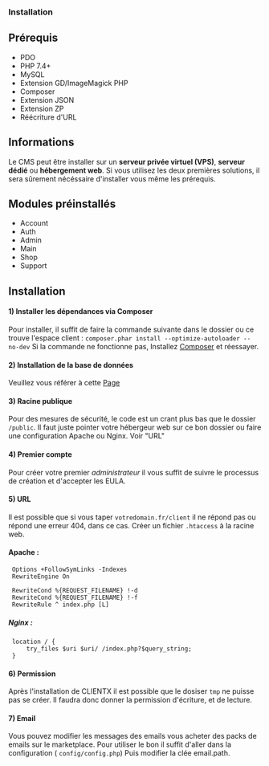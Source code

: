### Installation

## Prérequis

- PDO
- PHP 7.4+
- MySQL
- Extension GD/ImageMagick PHP
- Composer
- Extension JSON
- Extension ZP
- Réécriture d'URL

## Informations

Le CMS peut être installer sur un **serveur privée virtuel (VPS)**, **serveur dédié** ou **hébergement web**. Si vous utilisez les deux premières solutions, il sera sûrement nécéssaire d'installer vous même les prérequis.

## Modules préinstallés
- Account
- Auth
- Admin
- Main
- Shop
- Support


## Installation

#### 1) Installer les dépendances via Composer

   Pour installer, il suffit de faire la commande suivante dans le dossier ou ce trouve l'espace client : 
    ```composer.phar install --optimize-autoloader --no-dev```
    Si la commande ne fonctionne pas,  Installez [Composer](https://getComposer.org) et réessayer.

#### 2) Installation de la base de données

   Veuillez vous référer à cette [Page](https://clientx.fr/docs/database)

#### 3) Racine publique

   Pour des mesures de sécurité, le code est un crant plus bas que le dossier ```/public```. Il faut juste pointer votre hébergeur web sur ce bon dossier ou faire une configuration Apache ou Nginx. Voir "URL"

#### 4) Premier compte

   Pour créer votre premier *administrateur* il vous suffit de suivre le processus de création et d'accepter les EULA.
   
#### 5) URL

   Il est possible que si vous taper ```votredomain.fr/client``` il ne répond pas ou répond une erreur 404, dans ce cas. Créer un fichier ```.htaccess``` à la racine web.

   #### Apache :
   ```
    Options +FollowSymLinks -Indexes
    RewriteEngine On

    RewriteCond %{REQUEST_FILENAME} !-d
    RewriteCond %{REQUEST_FILENAME} !-f
    RewriteRule ^ index.php [L]
   ```
   
   ##### Nginx :

   ```
    location / {
        try_files $uri $uri/ /index.php?$query_string;
    }
   ```
#### 6) Permission

   Après l'installation de CLIENTX il est possible que le dosiser `tmp` ne puisse pas se créer. Il faudra donc donner la permission d'écriture, et de lecture.

#### 7) Email
   Vous pouvez modifier les messages des emails vous acheter des packs de emails sur le marketplace. Pour utiliser le bon il suffit d'aller dans la configuration ( ```config/config.php```) Puis modifier la clée email.path.
